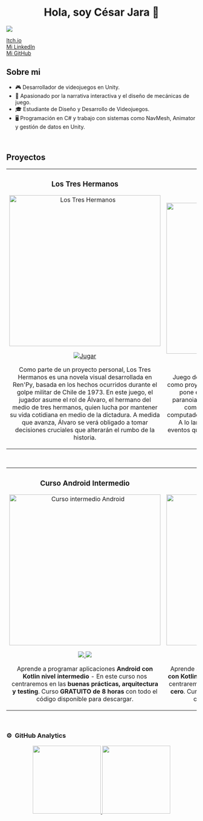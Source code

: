 <div align="center">
<h1 align="center">Hola, soy César Jara 👋</h1>
</div>
<img src="https://i.imgur.com/weNbhGZ.png">

[Itch.io](https://cdecejota.itch.io/)  
[Mi LinkedIn](https://www.linkedin.com/in/c%C3%A9sar-jara-1a9502282/)  
[Mi GitHub](https://github.com/cjgamedev)

## Sobre mi

- 🎮 Desarrollador de videojuegos en Unity.
- 🎯 Apasionado por la narrativa interactiva y el diseño de mecánicas de juego.
- 🎓 Estudiante de Diseño y Desarrollo de Videojuegos.
- 🖥️ Programación en C# y trabajo con sistemas como NavMesh, Animator y gestión de datos en Unity.
<br>

## Proyectos 
<table>
<tr>
  <td width="50%">
    <h3 align="center">Los Tres Hermanos</h3>
    <div align="center">
      <a href="https://cdecejota.itch.io/los-tres-hermanos" target="_blank">
        <img src="https://i.postimg.cc/ryY19Kqp/logo-los-tres-hermanos.png" width="400" alt="Los Tres Hermanos">
      </a>
      <p>
        <a href="https://cdecejota.itch.io/los-tres-hermanos" target="_blank">
          <img src="https://img.shields.io/badge/Jugar-9E9E9E?style=for-the-badge&color=9E9E9E" alt="Jugar">
        </a>
      </p>
      <p>Como parte de un proyecto personal, Los Tres Hermanos es una novela visual desarrollada en Ren'Py, basada en los hechos ocurridos durante el golpe militar de Chile de 1973. En este juego, el jugador asume el rol de Álvaro, el hermano del medio de tres hermanos, quien lucha por mantener su vida cotidiana en medio de la dictadura. A medida que avanza, Álvaro se verá obligado a tomar decisiones cruciales que alterarán el rumbo de la historia.</p>
    </div>
  </td>


  <td width="50%">
    <br>
    <h3 align="center">ParanoiC</h3>
    <div align="center">
      <a href="https://github.com/ArisGuimera/SimpleAndroidMVVM" target="_blank"><img src="https://i.imgur.com/7uCBigG.jpg" width="400" alt="Curso arquitectura MVVM"></a>
      <br>
      <p>
        <a href="https://github.com/ArisGuimera/SimpleAndroidMVVM" target="_blank">
          <img src="https://img.shields.io/badge/C%C3%93DIGO-80ffaa?style=for-the-badge&logo=github&logoColor=black">
        </a>
        <a href="https://youtu.be/hhhSMXi0R3E" target="_blank">
          <img src="https://img.shields.io/badge/-Youtube-green?style=for-the-badge&color=3fFD7f">
        </a>
      </p>
      <p>Juego de terror en primera persona desarrollado como proyecto universitario en equipo. El jugador se pone en la piel de un protagonista que sufre paranoia y privación de sueño, con el objetivo de completar una máquina del tiempo en su computadora mediante un sistema de mecanografía. A lo largo del juego, el jugador debe resolver eventos que interrumpen su trabajo y asegurarse de que nadie lo moleste.</p>
    </div>
  </td>
</tr>
</table>
<br>

<table>
<tr>
<td width="50%">
<h3 align="center">Curso Android Intermedio</h3>
<div align="center">
<a href="https://github.com/ArisGuimera/Android-Expert-Intermedio" target="_blank"><img src="https://i.imgur.com/V48W0sU.jpg" width="400" alt="Curso intermedio Android"></a>
<p>
<a href="https://github.com/ArisGuimera/Android-Expert-Intermedio" target="_blank">
<img src="https://img.shields.io/badge/CÓDIGO-ff9?style=for-the-badge&logo=github&logoColor=black">
</a>
<a href="https://youtu.be/UaR7GSNACsM" target="_blank">
<img src="https://img.shields.io/badge/-Youtube-green?style=for-the-badge&color=fbfc40">
</a>
</p>
<p>Aprende a programar aplicaciones <strong>Android con Kotlin nivel intermedio</strong> - En este curso nos centraremos en las <strong>buenas prácticas, arquitectura y testing</strong>. Curso <strong>GRATUITO de 8 horas</strong> con todo el código disponible para descargar.</p>
</div>
                                                                                      
</td>       

<td width="50%">
<h3 align="center">Curso Kotlin Multiplatform</h3>
<div align="center">
<a href="https://github.com/ArisGuimera/Curso-Kotlin-Multiplatform" target="_blank"><img src="https://i.imgur.com/nDDp1Ra.jpg" width="400" alt="Curso Kotlin Multiplatform"></a>
<p>
<a href="https://github.com/ArisGuimera/Curso-Kotlin-Multiplatform" target="_blank">
<img src="https://img.shields.io/badge/C%C3%93DIGO-cfaae0?style=for-the-badge&logo=github&logoColor=black">
</a>
<a href="https://youtube.com/playlist?list=PL8ie04dqq7_NUvBcMMosVRAbqZDWmRzX3&si=FdS-Z07ZFAUjDHAE" target="_blank">
<img src="https://img.shields.io/badge/-Youtube-green?style=for-the-badge&color=ff00f4">
</a>
</p>
<p>Aprende a programar aplicaciones <strong>multiplataform con Kotlin y Jetpack Compose</strong> - En este curso nos centraremos en dominar Kotlin Multiplatform <strong>desde cero</strong>. Curso <strong>GRATUITO</strong> (en desarrollo) con todo el código disponible para descargar.</p>
</div>
                                                                                      
</td>  
</table>                                                                                 
</div>
<br>

### ⚙️ &nbsp;GitHub Analytics

<p align="center">
<a href="https://github.com/cjgamedev">
  <img height="180em" src="https://github-readme-stats.vercel.app/api?username=cjgamedev&show_icons=true&theme=algolia&include_all_commits=true&count_private=true"/>
  <img height="180em" src="https://github-readme-stats.vercel.app/api/top-langs/?username=cjgamedev&layout=compact&langs_count=8&theme=algolia"/>
</a>
</p>
